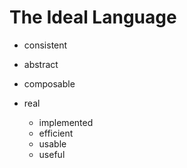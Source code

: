 # The Ideal Language


- consistent

- abstract

- composable

- real
  - implemented
  - efficient
  - usable
  - useful
